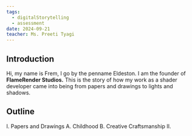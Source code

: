 ```yaml
---
tags:
  - digitalStorytelling
  - assessment
date: 2024-09-21
teacher: Ms. Preeti Tyagi
---
```

## Introduction
Hi, my name is Frem, I go by the penname Eldeston. I am the founder of **FlameRender Studios.** This is the story of how my work as a shader developer came into being from papers and drawings to lights and shadows.
## Outline
I. Papers and Drawings
	A. Childhood
	B. Creative Craftsmanship
II. 